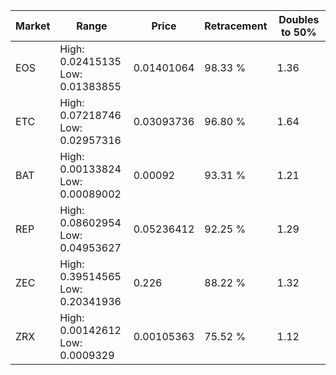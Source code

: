 | Market | Range | Price| Retracement | Doubles to 50% |
| --- | --- | --- | --- | --- |
| EOS | High: 0.02415135<br />Low: 0.01383855 | 0.01401064 | 98.33 % | 1.36 |
| ETC | High: 0.07218746<br />Low: 0.02957316 | 0.03093736 | 96.80 % | 1.64 |
| BAT | High: 0.00133824<br />Low: 0.00089002 | 0.00092 | 93.31 % | 1.21 |
| REP | High: 0.08602954<br />Low: 0.04953627 | 0.05236412 | 92.25 % | 1.29 |
| ZEC | High: 0.39514565<br />Low: 0.20341936 | 0.226 | 88.22 % | 1.32 |
| ZRX | High: 0.00142612<br />Low: 0.0009329 | 0.00105363 | 75.52 % | 1.12 |

